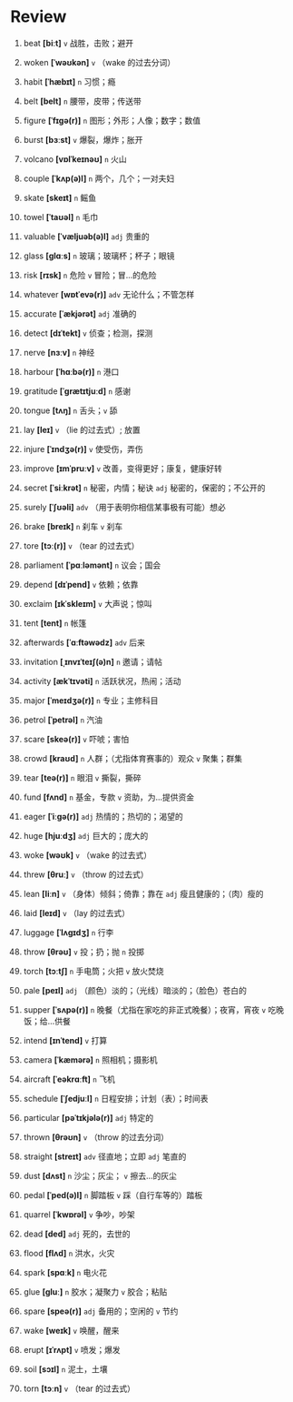 # Review
1. beat **[biːt]** `v` 战胜，击败；避开

2. woken **[ˈwəʊkən]** `v` （wake 的过去分词）

3. habit **[ˈhæbɪt]** `n` 习惯；瘾

4. belt **[belt]** `n` 腰带，皮带；传送带

5. figure **[ˈfɪɡə(r)]** `n` 图形；外形；人像；数字；数值

6. burst **[bɜːst]** `v` 爆裂，爆炸；胀开

7. volcano **[vɒlˈkeɪnəʊ]** `n` 火山

8. couple **[ˈkʌp(ə)l]** `n` 两个，几个；一对夫妇

9. skate **[skeɪt]** `n` 鳐鱼

10. towel **[ˈtaʊəl]** `n` 毛巾

11. valuable **[ˈvæljuəb(ə)l]** `adj` 贵重的

12. glass **[ɡlɑːs]** `n` 玻璃；玻璃杯；杯子；眼镜

13. risk **[rɪsk]** `n` 危险 `v` 冒险；冒...的危险

14. whatever **[wɒtˈevə(r)]** `adv` 无论什么；不管怎样

15. accurate **[ˈækjərət]** `adj` 准确的

16. detect **[dɪˈtekt]** `v` 侦查；检测，探测

17. nerve **[nɜːv]** `n` 神经

18. harbour **[ˈhɑːbə(r)]** `n` 港口

19. gratitude **[ˈɡrætɪtjuːd]** `n` 感谢

20. tongue **[tʌŋ]** `n` 舌头；`v` 舔

21. lay **[leɪ]** `v` （lie 的过去式）; 放置

22. injure **[ˈɪndʒə(r)]** `v` 使受伤，弄伤

23. improve **[ɪmˈpruːv]** `v` 改善，变得更好；康复，健康好转

24. secret **[ˈsiːkrət]** `n` 秘密，内情；秘诀 `adj` 秘密的，保密的；不公开的

25. surely **[ˈʃʊəli]** `adv` （用于表明你相信某事极有可能）想必

26. brake **[breɪk]** `n` 刹车 `v` 刹车

27. tore **[tɔː(r)]** `v` （tear 的过去式）

28. parliament **[ˈpɑːləmənt]** `n` 议会；国会

29. depend **[dɪˈpend]** `v` 依赖；依靠

30. exclaim **[ɪkˈskleɪm]** `v` 大声说；惊叫

31. tent **[tent]** `n` 帐篷

32. afterwards **[ˈɑːftəwədz]** `adv` 后来

33. invitation **[ˌɪnvɪˈteɪʃ(ə)n]** `n` 邀请；请帖

34. activity **[ækˈtɪvəti]** `n` 活跃状况，热闹；活动

35. major **[ˈmeɪdʒə(r)]** `n` 专业；主修科目

36. petrol **[ˈpetrəl]** `n` 汽油

37. scare **[skeə(r)]** `v` 吓唬；害怕

38. crowd **[kraʊd]** `n` 人群；（尤指体育赛事的）观众 `v` 聚集；群集

39. tear **[teə(r)]** `n` 眼泪 `v` 撕裂，撕碎

40. fund **[fʌnd]** `n` 基金，专款 `v` 资助，为...提供资金

41. eager **[ˈiːɡə(r)]** `adj` 热情的；热切的；渴望的

42. huge **[hjuːdʒ]** `adj` 巨大的；庞大的

43. woke **[wəʊk]** `v` （wake 的过去式）

44. threw **[θruː]** `v` （throw 的过去式）

45. lean **[liːn]** `v` （身体）倾斜；倚靠；靠在 `adj` 瘦且健康的；（肉）瘦的

46. laid **[leɪd]** `v` （lay 的过去式）

47. luggage **[ˈlʌɡɪdʒ]** `n` 行李

48. throw **[θrəʊ]** `v` 投；扔；抛 `n` 投掷

49. torch **[tɔːtʃ]** `n` 手电筒；火把 `v` 放火焚烧

50. pale **[peɪl]** `adj` （颜色）淡的；（光线）暗淡的；（脸色）苍白的

51. supper **[ˈsʌpə(r)]** `n` 晚餐（尤指在家吃的非正式晚餐）；夜宵，宵夜 `v` 吃晚饭；给...供餐

52. intend **[ɪnˈtend]** `v` 打算

53. camera **[ˈkæmərə]** `n` 照相机；摄影机

54. aircraft **[ˈeəkrɑːft]** `n` 飞机

55. schedule **[ˈʃedjuːl]** `n` 日程安排；计划（表）；时间表

56. particular **[pəˈtɪkjələ(r)]** `adj` 特定的

57. thrown **[θrəʊn]** `v` （throw 的过去分词）

58. straight **[streɪt]** `adv` 径直地；立即 `adj` 笔直的

59. dust **[dʌst]** `n` 沙尘；灰尘； `v` 擦去...的灰尘

60. pedal **[ˈped(ə)l]** `n` 脚踏板 `v` 踩（自行车等的）踏板

61. quarrel **[ˈkwɒrəl]** `v` 争吵，吵架

62. dead **[ded]** `adj` 死的，去世的

63. flood **[flʌd]** `n` 洪水，火灾

64. spark **[spɑːk]** `n` 电火花

65. glue **[ɡluː]** `n` 胶水；凝聚力 `v` 胶合；粘贴

66. spare **[speə(r)]** `adj` 备用的；空闲的 `v` 节约

67. wake **[weɪk]** `v` 唤醒，醒来

68. erupt **[ɪˈrʌpt]** `v` 喷发；爆发

69. soil **[sɔɪl]** `n` 泥土，土壤

70. torn **[tɔːn]** `v` （tear 的过去式）

